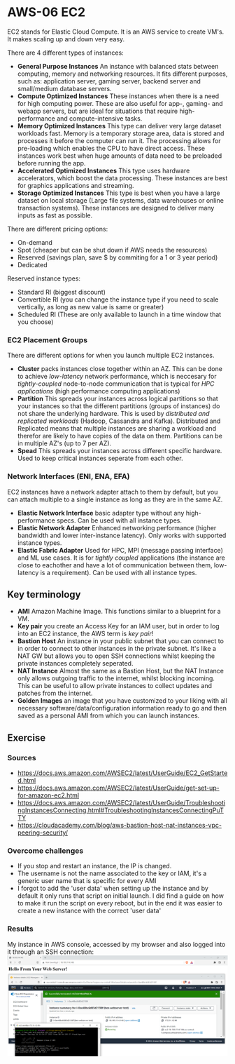 # AWS-06 EC2
EC2 stands for Elastic Cloud Compute. It is an AWS service to create VM's. It makes scaling up and down very easy.  
  
There are 4 different types of instances:
- **General Purpose Instances** An instance with balanced stats between computing, memory and networking resources. It fits different purposes, such as: application server, gaming server, backend server and small/medium database servers.
- **Compute Optimized Instances** These instances when there is a need for high computing power. These are also useful for app-, gaming- and webapp servers, but are ideal for situations that require high-performance and compute-intensive tasks.
- **Memory Optimized Instances** This type can deliver very large dataset workloads fast. Memory is a temporary storage area, data is stored and processes it before the computer can run it. The processing allows for pre-loading which enables the CPU to have direct access. These instances work best when huge amounts of data need to be preloaded before running the app.
- **Accelerated Optimized Instances** This type uses hardware accelerators, which boost the data processing. These instances are best for graphics applications and streaming.
- **Storage Optimized Instances** This type is best when you have a large dataset on local storage (Large file systems, data warehouses or online transaction systems). These instances are designed to deliver many inputs as fast as possible.

There are different pricing options:
- On-demand 
- Spot (cheaper but can be shut down if AWS needs the resources)
- Reserved (savings plan, save $ by commiting for a 1 or 3 year period) 
- Dedicated 

Reserved instance types:
- Standard RI (biggest discount)
- Convertible RI (you can change the instance type if you need to scale vertically, as long as new value is same or greater)
- Scheduled RI (These are only available to launch in a time window that you choose)

### EC2 Placement Groups
There are different options for when you launch multiple EC2 instances.
- **Cluster** packs instances close together within an AZ. This can be done to achieve *low-latency* network performance, which is neccesary for *tightly-coupled* node-to-node communication that is typical for *HPC applications* (high performance computing applications)
- **Partition** This spreads your instances across logical partitions so that your instances so that the different partitions (groups of instances) do not share the underlying hardware. This is used by *distributed and replicated workloads* (Hadoop, Cassandra and Kafka). Distributed and Replicated means that multiple instances are sharing a workload and therefor are likely to have copies of the data on them. Partitions can be in multiple AZ's (up to 7 per AZ).
- **Spead** This spreads your instances across different specific hardware. Used to keep critical instances seperate from each other.

### Network Interfaces (ENI, ENA, EFA)
EC2 instances have a network adapter attach to them by default, but you can attach multiple to a single instance as long as they are in the same AZ.  
  
- **Elastic Network Interface** basic adapter type without any high-performance specs. Can be used with all instance types.
- **Elastic Network Adapter** Enhanced networking performance (higher bandwidth and lower inter-instance latency). Only works with supported instance types.
- **Elastic Fabric Adapter** Used for HPC, MPI (message passing interface) and ML use cases. It is for *tightly coupled* applications (the instance are close to eachother and have a lot of communication between them, low-latency is a requirement). Can be used with all instance types. 

## Key terminology
- **AMI** Amazon Machine Image. This functions similar to a blueprint for a VM.
- **Key pair** you create an Access Key for an IAM user, but in order to log into an EC2 instance, the AWS term is *key pair*!
- **Bastion Host** An instance in your public subnet that you can connect to in order to connect to other instances in the private subnet. It's like a NAT GW but allows you to open SSH connections whilst keeping the private instances completely seperated. 
- **NAT Instance** Almost the same as a Bastion Host, but the NAT Instance only allows outgoing traffic to the internet, whilst blocking incoming. This can be useful to allow private instances to collect updates and patches from the internet.
- **Golden Images** an image that you have customized to your liking with all necessary software/data/configuration information ready to go and then saved as a personal AMI from which you can launch instances.

## Exercise
### Sources
- https://docs.aws.amazon.com/AWSEC2/latest/UserGuide/EC2_GetStarted.html
- https://docs.aws.amazon.com/AWSEC2/latest/UserGuide/get-set-up-for-amazon-ec2.html
- https://docs.aws.amazon.com/AWSEC2/latest/UserGuide/TroubleshootingInstancesConnecting.html#TroubleshootingInstancesConnectingPuTTY
- https://cloudacademy.com/blog/aws-bastion-host-nat-instances-vpc-peering-security/

### Overcome challenges
- If you stop and restart an instance, the IP is changed.
- The username is not the name associated to the key or IAM, it's a generic user name that is specific for every AMI
- I forgot to add the 'user data' when setting up the instance and by default it only runs that script on initial launch. I did find a guide on how to make it run the script on every reboot, but in the end it was easier to create a new instance with the correct 'user data'
  
### Results
My instance in AWS console, accessed by my browser and also logged into it through an SSH connection:
![AWS-06 screenshot](../00_includes/CLOUD01/AWS-06_1.png)
